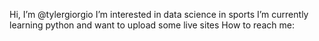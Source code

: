 Hi, I’m @tylergiorgio
I’m interested in data science in sports
I’m currently learning python and want to upload some live sites
How to reach me: 

<!---
tylergiorgio/tylergiorgio is a ✨ special ✨ repository because its `README.md` (this file) appears on your GitHub profile.
You can click the Preview link to take a look at your changes.
--->

